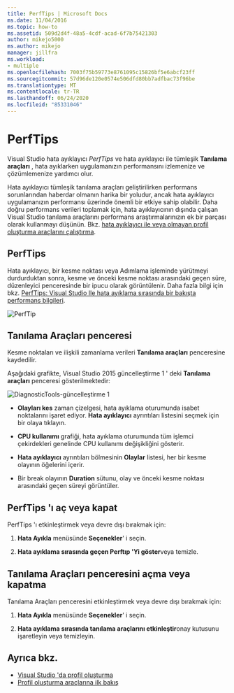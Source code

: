 ```yaml
---
title: PerfTips | Microsoft Docs
ms.date: 11/04/2016
ms.topic: how-to
ms.assetid: 509d2d4f-48a5-4cdf-acad-6f7b75421303
author: mikejo5000
ms.author: mikejo
manager: jillfra
ms.workload:
- multiple
ms.openlocfilehash: 7003f75b59773e8761095c15826bf5e6abcf23ff
ms.sourcegitcommit: 57d96de120e0574e506dfd80bb7adfbac73f96be
ms.translationtype: MT
ms.contentlocale: tr-TR
ms.lasthandoff: 06/24/2020
ms.locfileid: "85331046"
---
```

# <a name="perftips"></a>PerfTips
Visual Studio hata ayıklayıcı *PerfTips* ve hata ayıklayıcı ile tümleşik **Tanılama araçları** , hata ayıklarken uygulamanızın performansını izlemenize ve çözümlemenize yardımcı olur.

 Hata ayıklayıcı tümleşik tanılama araçları geliştirilirken performans sorunlarından haberdar olmanın harika bir yoludur, ancak hata ayıklayıcı uygulamanızın performansı üzerinde önemli bir etkiye sahip olabilir. Daha doğru performans verileri toplamak için, hata ayıklayıcının dışında çalışan Visual Studio tanılama araçlarını performans araştırmalarınızın ek bir parçası olarak kullanmayı düşünün. Bkz. [hata ayıklayıcı ile veya olmayan profil oluşturma araçlarını çalıştırma](../profiling/running-profiling-tools-with-or-without-the-debugger.md).

## <a name="perftips"></a>PerfTips
 Hata ayıklayıcı, bir kesme noktası veya Adımlama işleminde yürütmeyi durdurduktan sonra, kesme ve önceki kesme noktası arasındaki geçen süre, düzenleyici penceresinde bir ipucu olarak görüntülenir. Daha fazla bilgi için bkz. [PerfTips: Visual Studio Ile hata ayıklama sırasında bir bakışta performans bilgileri](https://devblogs.microsoft.com/devops/perftips-performance-information-at-a-glance-while-debugging-with-visual-studio/).

 ![PerfTip](../profiling/media/dbgdiag_perf_perftip.png "DBGDIAG_PERF_PerfTip")

## <a name="diagnostics-tools-window"></a>Tanılama Araçları penceresi
 Kesme noktaları ve ilişkili zamanlama verileri **Tanılama araçları** penceresine kaydedilir.

 Aşağıdaki grafikte, Visual Studio 2015 güncelleştirme 1 ' deki **Tanılama araçları** penceresi gösterilmektedir:

 ![DiagnosticTools&#45;güncelleştirme 1](../profiling/media/diagnostictools-update1.png "DiagnosticTools-güncelleştirme 1")

- **Olayları kes** zaman çizelgesi, hata ayıklama oturumunda isabet noktalarını işaret ediyor. **Hata ayıklayıcı** ayrıntıları listesini seçmek için bir olaya tıklayın.

- **CPU kullanımı** grafiği, hata ayıklama oturumunda tüm işlemci çekirdekleri genelinde CPU kullanımı değişikliğini gösterir.

- **Hata ayıklayıcı** ayrıntıları bölmesinin **Olaylar** listesi, her bir kesme olayının öğelerini içerir.

- Bir break olayının **Duration** sütunu, olay ve önceki kesme noktası arasındaki geçen süreyi görüntüler.

## <a name="turn-perftips-on-or-off"></a>PerfTips 'ı aç veya kapat
 PerfTips 'ı etkinleştirmek veya devre dışı bırakmak için:

1. **Hata Ayıkla** menüsünde **Seçenekler**' i seçin.

2. **Hata ayıklama sırasında geçen Perftıp 'Yi göster**veya temizle.

## <a name="turn-the-diagnostic-tools-window-on-or-off"></a>Tanılama Araçları penceresini açma veya kapatma
 Tanılama Araçları penceresini etkinleştirmek veya devre dışı bırakmak için:

1. **Hata Ayıkla** menüsünde **Seçenekler**' i seçin.

2. **Hata ayıklama sırasında tanılama araçlarını etkinleştir**onay kutusunu işaretleyin veya temizleyin.

## <a name="see-also"></a>Ayrıca bkz.
- [Visual Studio 'da profil oluşturma](../profiling/index.yml)
- [Profil oluşturma araçlarına ilk bakış](../profiling/profiling-feature-tour.md)
